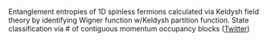
Entanglement entropies of 1D spinless fermions calculated via Keldysh field theory by identifying Wigner function w/Keldysh partition function. State classification via # of contiguous momentum occupancy blocks ([Twitter](https://twitter.com/JoshuahHeath/status/1278375634478252032))
